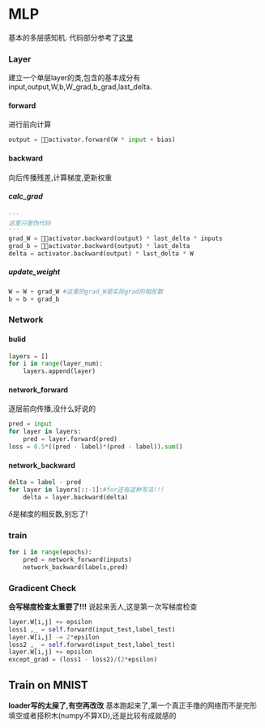 # MLP

基本的多层感知机.
代码部分参考了[这里](https://www.zybuluo.com/hanbingtao/note/476663)

### Layer

建立一个单层layer的类,包含的基本成分有input,output,W,b,W_grad,b_grad,last_delta.

#### forward

进行前向计算

``` python
output = activator.forward(W * input + bias)
```

#### backward

向后传播残差,计算梯度,更新权重

##### calc_grad

``` python
'''
这里只是伪代码
'''
grad_W = activator.backward(output) * last_delta * inputs
grad_b = activator.backward(output) * last_delta
delta = activator.backward(output) * last_delta * W

```

##### update_weight

``` python
W = W + grad_W #这里的grad_W是实际grad的相反数
b = b + grad_b
```

### Network

#### bulid

``` python
layers = []
for i in range(layer_num):
    layers.append(layer)
```

#### network_forward

逐层前向传播,没什么好说的

``` python
pred = input
for layer in layers:
    pred = layer.forward(pred)
loss = 0.5*((pred - label)*(pred - label)).sum()
```

#### network_backward

``` python
delta = label - pred
for layer in layers[::-1]:#for还有这种写法!!!
    delta = layer.backward(delta)
```

$\delta$是梯度的相反数,别忘了!

### train

``` python
for i in range(epochs):
    pred = network_forward(inputs)
    network_backward(labels,pred)
```

### Gradicent Check

**会写梯度检查太重要了!!!**
说起来丢人,这是第一次写梯度检查

``` python
layer.W[i,j] += epsilon
loss1 ,_ = self.forward(input_test,label_test)
layer.W[i,j] -= 2*epsilon
loss2 ,_ = self.forward(input_test,label_test)
layer.W[i,j] += epsilon
except_grad = (loss1 - loss2)/(2*epsilon)
```

## Train on MNIST

**loader写的太屎了,有空再改改**
基本跑起来了,第一个真正手撸的网络而不是完形填空或者搭积木(numpy不算XD),还是比较有成就感的